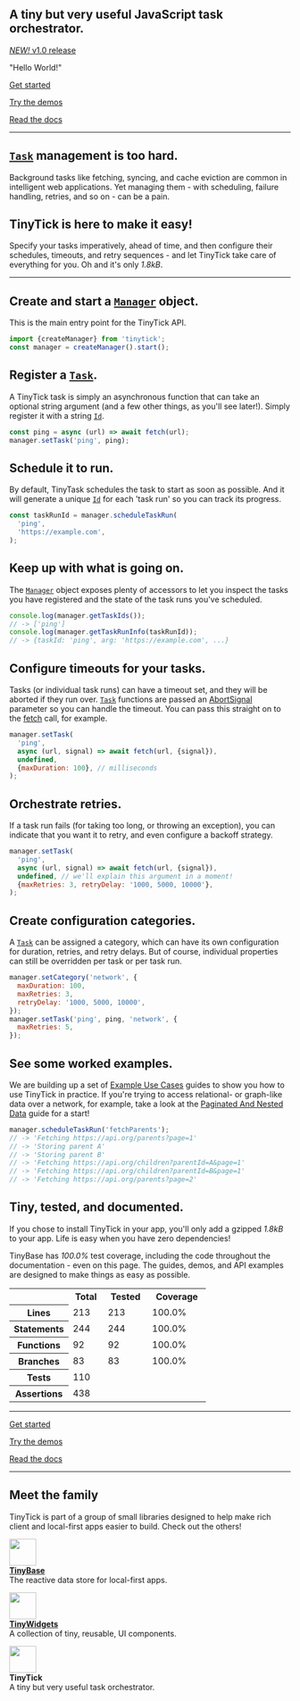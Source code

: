 <section id="hero"><h2 id="a-tiny-but-very-useful-javascript-task-orchestrator">A tiny but very useful JavaScript task orchestrator.</h2></section><p><a href="https://tinytick.org/guides/releases/#v1-0"><em>NEW!</em> v1.0 release</a></p><p><span id="one-with">&quot;Hello World!&quot;</span></p><p><a class="start" href="https://tinytick.org/guides/getting-started/">Get started</a></p><p><a href="https://tinytick.org/demos/">Try the demos</a></p><p><a href="https://tinytick.org/api/tinytick/interfaces/manager/manager/">Read the docs</a></p><hr><section><h2 id="task-management-is-too-hard"><a href="https://tinytick.org/api/tinytick/type-aliases/task/task/"><code>Task</code></a> management is too hard.</h2><p>Background tasks like fetching, syncing, and cache eviction are common in intelligent web applications. Yet managing them - with scheduling, failure handling, retries, and so on - can be a pain.</p></section><section><h2 id="tinytick-is-here-to-make-it-easy">TinyTick is here to make it easy!</h2><p>Specify your tasks imperatively, ahead of time, and then configure their schedules, timeouts, and retry sequences - and let TinyTick take care of everything for you. Oh and it&#x27;s only <em>1.8kB</em>.</p></section><hr><section><h2 id="create-and-start-a-manager-object">Create and start a <a href="https://tinytick.org/api/tinytick/interfaces/manager/manager/"><code>Manager</code></a> object.</h2><p>This is the main entry point for the TinyTick API.</p></section>

```js
import {createManager} from 'tinytick';
const manager = createManager().start();
```

<section><h2 id="register-a-task">Register a <a href="https://tinytick.org/api/tinytick/type-aliases/task/task/"><code>Task</code></a>.</h2><p>A TinyTick task is simply an asynchronous function that can take an optional string argument (and a few other things, as you&#x27;ll see later!). Simply register it with a string <a href="https://tinytick.org/api/tinytick/type-aliases/identity/id/"><code>Id</code></a>.</p></section>

```js
const ping = async (url) => await fetch(url);
manager.setTask('ping', ping);
```

<section><h2 id="schedule-it-to-run">Schedule it to run.</h2><p>By default, TinyTask schedules the task to start as soon as possible. And it will generate a unique <a href="https://tinytick.org/api/tinytick/type-aliases/identity/id/"><code>Id</code></a> for each &#x27;task run&#x27; so you can track its progress.</p></section>

```js
const taskRunId = manager.scheduleTaskRun(
  'ping',
  'https://example.com',
);
```

<section><h2 id="keep-up-with-what-is-going-on">Keep up with what is going on.</h2><p>The <a href="https://tinytick.org/api/tinytick/interfaces/manager/manager/"><code>Manager</code></a> object exposes plenty of accessors to let you inspect the tasks you have registered and the state of the task runs you&#x27;ve scheduled.</p></section>

```js yolo
console.log(manager.getTaskIds());
// -> ['ping']
console.log(manager.getTaskRunInfo(taskRunId));
// -> {taskId: 'ping', arg: 'https://example.com', ...}
```

<section><h2 id="configure-timeouts-for-your-tasks">Configure timeouts for your tasks.</h2><p>Tasks (or individual task runs) can have a timeout set, and they will be aborted if they run over. <a href="https://tinytick.org/api/tinytick/type-aliases/task/task/"><code>Task</code></a> functions are passed an <a href="https://developer.mozilla.org/en-US/docs/Web/API/AbortSignal">AbortSignal</a> parameter so you can handle the timeout. You can pass this straight on to the <a href="https://developer.mozilla.org/en-US/docs/Web/API/RequestInit">fetch</a> call, for example.</p></section>

```js
manager.setTask(
  'ping',
  async (url, signal) => await fetch(url, {signal}),
  undefined,
  {maxDuration: 100}, // milliseconds
);
```

<section><h2 id="orchestrate-retries">Orchestrate retries.</h2><p>If a task run fails (for taking too long, or throwing an exception), you can indicate that you want it to retry, and even configure a backoff strategy.</p></section>

```js
manager.setTask(
  'ping',
  async (url, signal) => await fetch(url, {signal}),
  undefined, // we'll explain this argument in a moment!
  {maxRetries: 3, retryDelay: '1000, 5000, 10000'},
);
```

<section><h2 id="create-configuration-categories">Create configuration categories.</h2><p>A <a href="https://tinytick.org/api/tinytick/type-aliases/task/task/"><code>Task</code></a> can be assigned a category, which can have its own configuration for duration, retries, and retry delays. But of course, individual properties can still be overridden per task or per task run.</p></section>

```js
manager.setCategory('network', {
  maxDuration: 100,
  maxRetries: 3,
  retryDelay: '1000, 5000, 10000',
});
manager.setTask('ping', ping, 'network', {
  maxRetries: 5,
});
```

<section><h2 id="see-some-worked-examples">See some worked examples.</h2><p>We are building up a set of <a href="https://tinytick.org/guides/example-use-cases/">Example Use Cases</a> guides to show you how to use TinyTick in practice. If you&#x27;re trying to access relational- or graph-like data over a network, for example, take a look at the <a href="https://tinytick.org/guides/example-use-cases/paginated-and-nested-data/">Paginated And Nested Data</a> guide for a start!</p></section>

```js yolo
manager.scheduleTaskRun('fetchParents');
// -> 'Fetching https://api.org/parents?page=1'
// -> 'Storing parent A'
// -> 'Storing parent B'
// -> 'Fetching https://api.org/children?parentId=A&page=1'
// -> 'Fetching https://api.org/children?parentId=B&page=1'
// -> 'Fetching https://api.org/parents?page=2'
```

<section><h2 id="tiny-tested-and-documented">Tiny, tested, and documented.</h2><p>If you chose to install TinyTick in your app, you&#x27;ll only add a gzipped <em>1.8kB</em> to your app. Life is easy when you have zero dependencies!</p><p>TinyBase has <em>100.0%</em> test coverage, including the code throughout the documentation - even on this page. The guides, demos, and API examples are designed to make things as easy as possible.</p></section><div class="table"><table class="fixed"><tbody><tr><th width="30%"> </th><th>Total</th><th>Tested</th><th>Coverage</th></tr><tr><th class="right">Lines</th><td>213</td><td>213</td><td>100.0%</td></tr><tr><th class="right">Statements</th><td>244</td><td>244</td><td>100.0%</td></tr><tr><th class="right">Functions</th><td>92</td><td>92</td><td>100.0%</td></tr><tr><th class="right">Branches</th><td>83</td><td>83</td><td>100.0%</td></tr><tr><th class="right">Tests</th><td colspan="3">110</td></tr><tr><th class="right">Assertions</th><td colspan="3">438</td></tr></tbody></table></div><hr><p><a class="start" href="https://tinytick.org/guides/getting-started/">Get started</a></p><p><a href="https://tinytick.org/demos/">Try the demos</a></p><p><a href="https://tinytick.org/api/tinytick/interfaces/manager/manager/">Read the docs</a></p><hr><section id="family"><h2 id="meet-the-family">Meet the family</h2><p>TinyTick is part of a group of small libraries designed to help make rich client and local-first apps easier to build. Check out the others!</p><p><a href="https://tinybase.org" target="_blank"><img src="https://tinybase.org/favicon.svg?asImg" width="48"><br><b>TinyBase</b></a><br>The reactive data store for local-first apps.</p><p><a href="https://tinywidgets.org" target="_blank"><img src="https://tinywidgets.org/favicon.svg?asImg" width="48"><br><b>TinyWidgets</b></a><br>A collection of tiny, reusable, UI components.</p><p><img src="https://tinytick.org/favicon.svg?asImg" width="48"><br><b>TinyTick</b><br>A tiny but very useful task orchestrator.</p></section>